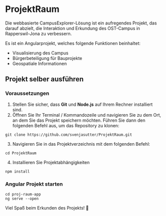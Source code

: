 # ProjektRaum

Die webbasierte CampusExplorer-Lösung ist ein aufregendes Projekt, das darauf abzielt, die
Interaktion und Erkundung des OST-Campus in Rapperswil-Jona zu verbessern.

Es ist ein Angularprojekt, welches folgende Funktionen beinhaltet:
- Visualisierung des Campus
- Bürgerbeteiligung für Bauprojekte
- Geospatiale Informationen

## Projekt selber ausführen
### Voraussetzungen
1. Stellen Sie sicher, dass **Git** und **Node.js** auf Ihrem Rechner installiert sind. 
2. Öffnen Sie Ihr Terminal / Kommandozeile und navigieren Sie zu dem Ort, an dem Sie das Projekt speichern möchten. Führen Sie dann den folgenden Befehl aus, um das Repository zu klonen:
```
git clone https://github.com/svenjasutter/ProjektRaum.git
```
3. Navigieren Sie in das Projektverzeichnis mit dem folgenden Befehl:
```
cd ProjektRaum
```
4. Installieren Sie Projektabhängigkeiten
```
npm install
```
### Angular Projekt starten
```
cd proj-raum-app
ng serve --open
```

Viel Spaß beim Erkunden des Projekts! 🚀